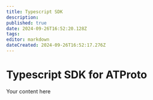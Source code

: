 ```yaml
---
title: Typescript SDK
description: 
published: true
date: 2024-09-26T16:52:20.128Z
tags: 
editor: markdown
dateCreated: 2024-09-26T16:52:17.276Z
---
```


# Typescript SDK for ATProto
Your content here